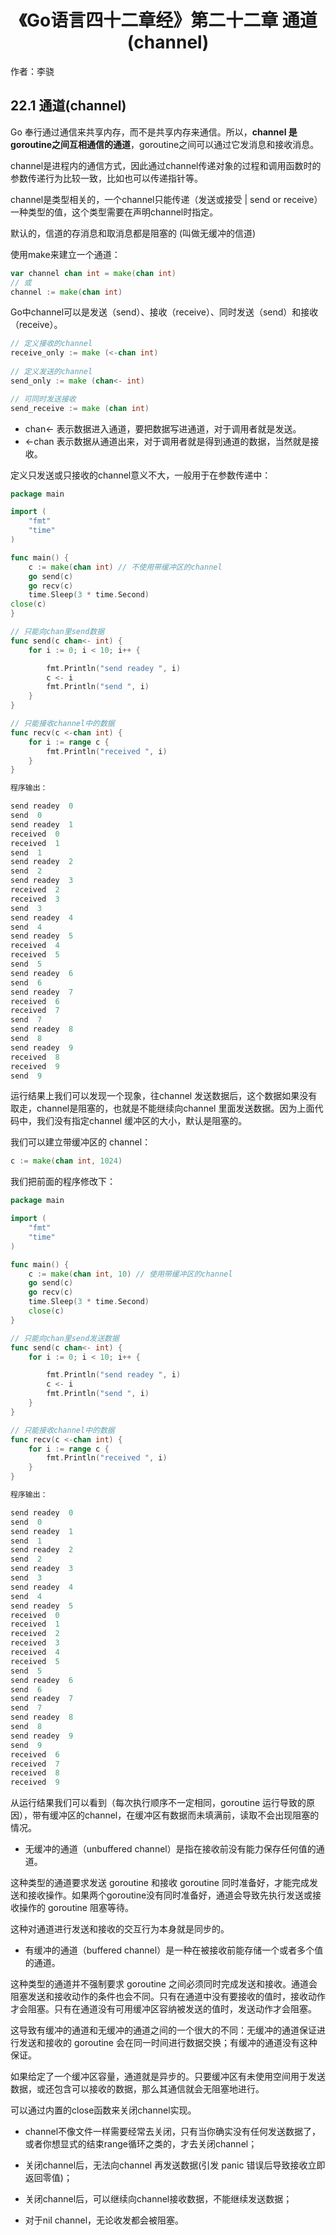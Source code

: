 # <center>《Go语言四十二章经》第二十二章 通道(channel)</center>

作者：李骁

## 22.1 通道(channel)

Go 奉行通过通信来共享内存，而不是共享内存来通信。所以，**channel 是goroutine之间互相通信的通道**，goroutine之间可以通过它发消息和接收消息。

channel是进程内的通信方式，因此通过channel传递对象的过程和调用函数时的参数传递行为比较一致，比如也可以传递指针等。

channel是类型相关的，一个channel只能传递（发送或接受 | send or receive）一种类型的值，这个类型需要在声明channel时指定。

默认的，信道的存消息和取消息都是阻塞的 (叫做无缓冲的信道)

使用make来建立一个通道：

```Go
var channel chan int = make(chan int)
// 或
channel := make(chan int)
```
Go中channel可以是发送（send）、接收（receive）、同时发送（send）和接收（receive）。

```Go
// 定义接收的channel
receive_only := make (<-chan int)
 
// 定义发送的channel
send_only := make (chan<- int)

// 可同时发送接收
send_receive := make (chan int)
```

* chan<- 表示数据进入通道，要把数据写进通道，对于调用者就是发送。
* <-chan 表示数据从通道出来，对于调用者就是得到通道的数据，当然就是接收。

定义只发送或只接收的channel意义不大，一般用于在参数传递中：

```Go
package main

import (
	"fmt"
	"time"
)

func main() {
	c := make(chan int) // 不使用带缓冲区的channel
	go send(c)
	go recv(c)
	time.Sleep(3 * time.Second)
close(c)
}

// 只能向chan里send数据
func send(c chan<- int) {
	for i := 0; i < 10; i++ {

		fmt.Println("send readey ", i)
		c <- i
		fmt.Println("send ", i)
	}
}

// 只能接收channel中的数据
func recv(c <-chan int) {
	for i := range c {
		fmt.Println("received ", i)
	}
}
```
```Go
程序输出：

send readey  0
send  0
send readey  1
received  0
received  1
send  1
send readey  2
send  2
send readey  3
received  2
received  3
send  3
send readey  4
send  4
send readey  5
received  4
received  5
send  5
send readey  6
send  6
send readey  7
received  6
received  7
send  7
send readey  8
send  8
send readey  9
received  8
received  9
send  9
```
运行结果上我们可以发现一个现象，往channel 发送数据后，这个数据如果没有取走，channel是阻塞的，也就是不能继续向channel 里面发送数据。因为上面代码中，我们没有指定channel 缓冲区的大小，默认是阻塞的。

我们可以建立带缓冲区的 channel：

```Go
c := make(chan int, 1024)
```
我们把前面的程序修改下：

```Go
package main

import (
	"fmt"
	"time"
)

func main() {
	c := make(chan int, 10) // 使用带缓冲区的channel
	go send(c)
	go recv(c)
	time.Sleep(3 * time.Second)
	close(c)
}

// 只能向chan里send发送数据
func send(c chan<- int) {
	for i := 0; i < 10; i++ {

		fmt.Println("send readey ", i)
		c <- i
		fmt.Println("send ", i)
	}
}

// 只能接收channel中的数据
func recv(c <-chan int) {
	for i := range c {
		fmt.Println("received ", i)
	}
}
```

```Go
程序输出：

send readey  0
send  0
send readey  1
send  1
send readey  2
send  2
send readey  3
send  3
send readey  4
send  4
send readey  5
received  0
received  1
received  2
received  3
received  4
received  5
send  5
send readey  6
send  6
send readey  7
send  7
send readey  8
send  8
send readey  9
send  9
received  6
received  7
received  8
received  9
```

从运行结果我们可以看到（每次执行顺序不一定相同，goroutine 运行导致的原因），带有缓冲区的channel，在缓冲区有数据而未填满前，读取不会出现阻塞的情况。


* 无缓冲的通道（unbuffered channel）是指在接收前没有能力保存任何值的通道。

这种类型的通道要求发送 goroutine 和接收 goroutine 同时准备好，才能完成发送和接收操作。如果两个goroutine没有同时准备好，通道会导致先执行发送或接收操作的 goroutine 阻塞等待。

这种对通道进行发送和接收的交互行为本身就是同步的。

* 有缓冲的通道（buffered channel）是一种在被接收前能存储一个或者多个值的通道。

这种类型的通道并不强制要求 goroutine 之间必须同时完成发送和接收。通道会阻塞发送和接收动作的条件也会不同。只有在通道中没有要接收的值时，接收动作才会阻塞。只有在通道没有可用缓冲区容纳被发送的值时，发送动作才会阻塞。

这导致有缓冲的通道和无缓冲的通道之间的一个很大的不同：无缓冲的通道保证进行发送和接收的 goroutine 会在同一时间进行数据交换；有缓冲的通道没有这种保证。

如果给定了一个缓冲区容量，通道就是异步的。只要缓冲区有未使用空间用于发送数据，或还包含可以接收的数据，那么其通信就会无阻塞地进行。

可以通过内置的close函数来关闭channel实现。

* channel不像文件一样需要经常去关闭，只有当你确实没有任何发送数据了，或者你想显式的结束range循环之类的，才去关闭channel；

* 关闭channel后，无法向channel 再发送数据(引发 panic 错误后导致接收立即返回零值)；

* 关闭channel后，可以继续向channel接收数据，不能继续发送数据；

* 对于nil channel，无论收发都会被阻塞。

